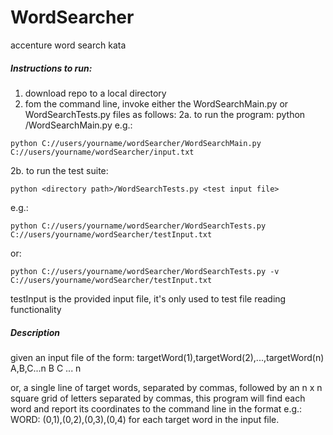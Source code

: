 # WordSearcher
accenture word search kata

##### Instructions to run:
1. download repo to a local directory
2. fom the command line, invoke either the WordSearchMain.py or WordSearchTests.py files as follows:
  2a. to run the program: python <directory path>/WordSearchMain.py <file path to target input file>
      e.g.: 
  
`python C://users/yourname/wordSearcher/WordSearchMain.py C://users/yourname/wordSearcher/input.txt`
  
   2b. to run the test suite: 
  
`python <directory path>/WordSearchTests.py <test input file>`

   e.g.: 
      
`python C://users/yourname/wordSearcher/WordSearchTests.py C://users/yourname/wordSearcher/testInput.txt`
  
   or: 
        
`python C://users/yourname/wordSearcher/WordSearchTests.py -v C://users/yourname/wordSearcher/testInput.txt`
  
testInput is the provided input file, it's only used to test file reading functionality

##### Description
given an input file of the form:
targetWord(1),targetWord(2),...,targetWord(n)
A,B,C...n
B
C
...
n

or, a single line of target words, separated by commas, followed by an n x n square grid of letters separated by commas,
this program will find each word and report its coordinates to the command line in the format e.g.:
  WORD: (0,1),(0,2),(0,3),(0,4)
for each target word in the input file.
